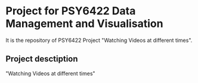 # Project for PSY6422 Data Management and Visualisation
It is the repository of PSY6422 Project "Watching Videos at different times".

## Project desctiption
"Watching Videos at different times"

